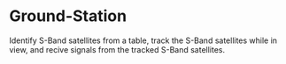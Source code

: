 # Ground-Station
Identify S-Band satellites from a table, track the S-Band satellites while in view, and recive signals from the tracked S-Band satellites. 
